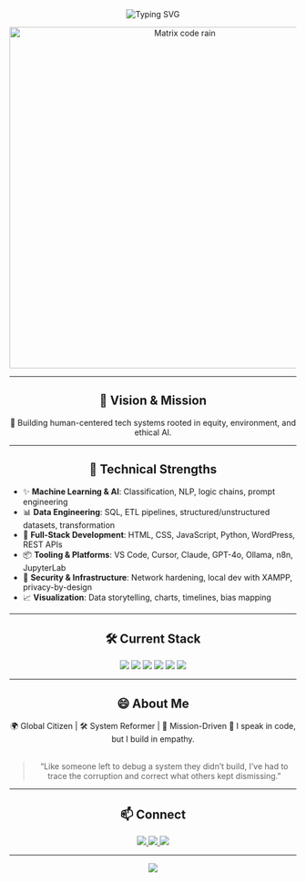 <div align="center">
  <img src="https://readme-typing-svg.herokuapp.com?font=Fira+Code&weight=500&size=40&pause=1000&color=00FF9D&center=true&vCenter=true&random=false&width=600&height=100&lines=Hi%2C+I'm+MsTimaj;Technology+for+Humanity;Building+a+Better+Future" alt="Typing SVG" />
</div>

<p align="center">
  <img src="https://media.tenor.com/IeQ9YzjdRAAAAAAC/matrix-code.gif" width="600" alt="Matrix code rain" />
</p>

---

<h2 align="center">🌌 Vision & Mission</h2>

<p align="center">
  👾 Building human-centered tech systems rooted in equity, environment, and ethical AI.
</p>

---

<h2 align="center">🧠 Technical Strengths</h2>

<ul>
  <li>✨ <strong>Machine Learning & AI</strong>: Classification, NLP, logic chains, prompt engineering</li>
  <li>📊 <strong>Data Engineering</strong>: SQL, ETL pipelines, structured/unstructured datasets, transformation</li>
  <li>🧱 <strong>Full-Stack Development</strong>: HTML, CSS, JavaScript, Python, WordPress, REST APIs</li>
  <li>📦 <strong>Tooling & Platforms</strong>: VS Code, Cursor, Claude, GPT-4o, Ollama, n8n, JupyterLab</li>
  <li>🔐 <strong>Security & Infrastructure</strong>: Network hardening, local dev with XAMPP, privacy-by-design</li>
  <li>📈 <strong>Visualization</strong>: Data storytelling, charts, timelines, bias mapping</li>
</ul>

---

<h2 align="center">🛠️ Current Stack</h2>

<p align="center">
  <img src="https://img.shields.io/badge/HTML5-0A0A0F?style=for-the-badge&logo=html5&logoColor=00FF9D" />
  <img src="https://img.shields.io/badge/CSS3-0A0A0F?style=for-the-badge&logo=css3&logoColor=00FF9D" />
  <img src="https://img.shields.io/badge/JavaScript-0A0A0F?style=for-the-badge&logo=javascript&logoColor=00FF9D" />
  <img src="https://img.shields.io/badge/Python-0A0A0F?style=for-the-badge&logo=python&logoColor=00FF9D" />
  <img src="https://img.shields.io/badge/MySQL-0A0A0F?style=for-the-badge&logo=mysql&logoColor=00FF9D" />
  <img src="https://img.shields.io/badge/AI/ML-0A0A0F?style=for-the-badge&logo=tensorflow&logoColor=00FF9D" />
</p>

---

<h2 align="center">😄 About Me</h2>

<div align="center">
  🌍 Global Citizen | 🛠 System Reformer | 🎯 Mission-Driven  
  💬 I speak in code, but I build in empathy.  
  <br/><br/>
  <blockquote>
    “Like someone left to debug a system they didn’t build, I’ve had to trace the corruption and correct what others kept dismissing.”
  </blockquote>
</div>

---

<h2 align="center">📫 Connect</h2>

<p align="center">
  <a href="mailto:connect@mstimaj.com">
    <img src="https://img.shields.io/badge/Email-0A0A0F?style=for-the-badge&logo=gmail&logoColor=00FF9D" />
  </a>
  <a href="https://mstimaj.com">
    <img src="https://img.shields.io/badge/Website-0A0A0F?style=for-the-badge&logo=About.me&logoColor=00FF9D" />
  </a>
  <a href="https://linkedin.com/in/mstimaj">
    <img src="https://img.shields.io/badge/LinkedIn-0A0A0F?style=for-the-badge&logo=linkedin&logoColor=00FF9D" />
  </a>
</p>

---

<p align="center">
  <img src="https://readme-typing-svg.herokuapp.com?font=Fira+Code&pause=1000&color=00FF9D&center=true&vCenter=true&width=435&lines=Forward+%E2%86%92+Upward+%E2%86%92+Onward+%E2%86%92+Mstimaj" />
</p>


